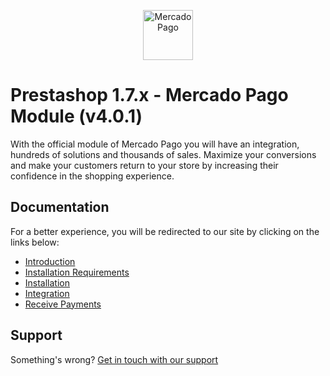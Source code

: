 <p align="center">
  <a href="https://www.mercadopago.com/">
    <img src="https://raw.githubusercontent.com/mercadopago/cart-woocommerce/master/assets/images/mplogo.png" height="80" width="auto" alt="MercadoPago">
  </a>
</p>

# Prestashop 1.7.x - Mercado Pago Module (v4.0.1)

With the official module of Mercado Pago you will have an integration, hundreds of solutions and thousands of sales. Maximize your conversions and make your customers return to your store by increasing their confidence in the shopping experience.

## Documentation

For a better experience, you will be redirected to our site by clicking on the links below:

* [Introduction](https://www.mercadopago.com.br/developers/en/plugins_sdks/plugins/official/prestashop/#bookmark_introduction)
* [Installation Requirements](https://www.mercadopago.com.br/developers/en/plugins_sdks/plugins/official/prestashop/#bookmark_installation_requirements)
* [Installation](https://www.mercadopago.com.br/developers/en/plugins_sdks/plugins/official/prestashop/#bookmark_installation)
* [Integration](https://www.mercadopago.com.br/developers/en/plugins_sdks/plugins/official/prestashop/#bookmark_integration)
* [Receive Payments](https://www.mercadopago.com.br/developers/en/plugins_sdks/plugins/official/prestashop/#bookmark_receive_payments)

## Support

Something's wrong? [Get in touch with our support](https://www.mercadopago.com.ar/developers/en/support)
